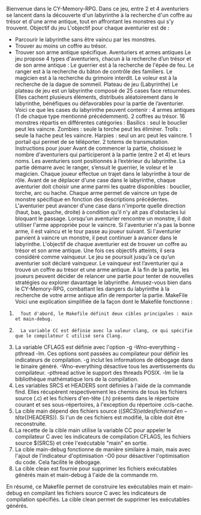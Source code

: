 Bienvenue dans le CY-Memory-RPG. Dans ce jeu, entre 2 et 4 aventuriers se lancent dans la découverte d'un labyrinthe à la recherche d'un coffre au trésor et d'une arme antique, tout en affrontant les monstres qui s'y trouvent.
Objectif du jeu
L'objectif pour chaque aventurier est de :
- Parcourir le labyrinthe sans être vaincu par les monstres.
- Trouver au moins un coffre au trésor.
- Trouver son arme antique spécifique.
Aventuriers et armes antiques
Le jeu propose 4 types d'aventuriers, chacun à la recherche d’un trésor et de son arme antique :
Le guerrier est à la recherche de l'épée de feu.
Le ranger est à la recherche du bâton de contrôle des familiers.
Le magicien est à la recherche du grimoire interdit.
Le voleur est à la recherche de la dague de sommeil.
Plateau de jeu (Labyrinthe)
Le plateau de jeu est un labyrinthe composé de 25 cases face retournées. Elles cachent plusieurs éléments, distribués aléatoirement dans le labyrinthe, bénéfiques ou défavorables pour la partie de l’aventurier.
Voici ce que les cases du labyrinthe peuvent contenir :
4 armes antiques (1 de chaque type mentionné précédemment).
2 coffres au trésor.
16 monstres répartis en différentes catégories :
Basilics : seul le bouclier peut les vaincre.
Zombies : seule la torche peut les éliminer.
Trolls : seule la hache peut les vaincre.
Harpies : seul un arc peut les vaincre.
1 portail qui permet de se téléporter.
2 totems de transmutation.
Instructions pour jouer
Avant de commencer la partie, choisissez le nombre d'aventuriers qui participeront à la partie (entre 2 et 4) et leurs noms.
Les aventuriers sont positionnés à l’extérieur du labyrinthe. 
La partie démarre avec le ranger, s’ensuit le guerrier, le voleur et le magicien. Chaque joueur effectue un trajet dans le labyrinthe à tour de rôle.
Avant de se déplacer d'une case dans le labyrinthe, chaque aventurier doit choisir une arme parmi les quatre disponibles : bouclier, torche, arc ou hache. Chaque arme permet de vaincre un type de monstre spécifique en fonction des descriptions précédentes.
L'aventurier peut avancer d'une case dans n'importe quelle direction (haut, bas, gauche, droite) à condition qu'il n'y ait pas d'obstacles lui bloquant le passage.
Lorsqu'un aventurier rencontre un monstre, il doit utiliser l'arme appropriée pour le vaincre. Si l'aventurier n'a pas la bonne arme, il est vaincu et le tour passe au joueur suivant.
Si l'aventurier parvient à vaincre un monstre, il peut continuer à avancer dans le labyrinthe.
L'objectif de chaque aventurier est de trouver un coffre au trésor et son arme antique. Une fois ces objectifs atteints, il sera considéré comme vainqueur.
Le jeu se poursuit jusqu'à ce qu’un aventurier soit déclaré vainqueur.
Le vainqueur est l’aventurier qui a trouvé un coffre au trésor et une arme antique.
À la fin de la partie, les joueurs peuvent décider de relancer une partie pour tenter de nouvelles stratégies ou explorer davantage le labyrinthe.
Amusez-vous bien dans le CY-Memory-RPG, combattant les dangers du labyrinthe à la recherche de votre arme antique afin de remporter la partie. 
MakeFile
Voici une explication simplifiée de la façon dont le Makefile fonctionne :
 
1.       Tout d'abord, le Makefile définit deux cibles principales : main et main-debug.
2.       La variable CC est définie avec la valeur clang, ce qui spécifie que le compilateur C utilisé sera Clang.
3.    La variable CFLAGS est définie avec l'option -g -Wno-everything -pthread -lm. Ces     options sont passées au compilateur pour définir les indicateurs de compilation.
-g inclut les informations de débogage dans le binaire généré.
-Wno-everything désactive tous les avertissements du compilateur.
-pthread active le support des threads POSIX.
-lm lie la bibliothèque mathématique lors de la compilation.
4.	Les variables SRCS et HEADERS sont définies à l'aide de la commande find. Elles récupèrent respectivement les chemins de tous les fichiers source (.c) et les fichiers d'en-tête (.h) présents dans le répertoire courant et ses sous-répertoires, à l'exception du répertoire .ccls-cache.
5.	La cible main dépend des fichiers source ($(SRCS)) et des fichiers d'en-tête ($(HEADERS)). Si l'un de ces fichiers est modifié, la cible doit être reconstruite.
6.   La recette de la cible main utilise la variable CC pour appeler le compilateur C avec les indicateurs de compilation CFLAGS, les fichiers source $(SRCS) et crée l'exécutable "main" en sortie.
7.   La cible main-debug fonctionne de manière similaire à main, mais avec l'ajout de l'indicateur d'optimisation -O0 pour désactiver l'optimisation du code. Cela facilite le débogage.
8.   La cible clean est fournie pour supprimer les fichiers exécutables générés main et main-debug à l'aide de la commande rm.
 
En résumé, ce Makefile permet de construire les exécutables main et main-debug en compilant les fichiers source C avec les indicateurs de compilation spécifiés. La cible clean permet de supprimer les exécutables générés.


